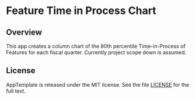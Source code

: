 Feature Time in Process Chart
=========================

## Overview

This app creates a column chart of the 80th percentile Time-in-Process of Features for each fiscal quarter. Currently project scope down is assumed.


## License

AppTemplate is released under the MIT license.  See the file [LICENSE](https://raw.github.com/RallyApps/AppTemplate/master/LICENSE) for the full text.
